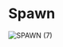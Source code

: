# Spawn
![SPAWN (7)](https://user-images.githubusercontent.com/46446920/163968217-59ef1d21-1663-4179-82fc-80cd318afc2a.png)
